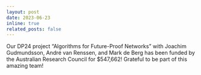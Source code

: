 ```yaml
---
layout: post
date: 2023-06-23
inline: true
related_posts: false
---
```


Our DP24 project “Algorithms for Future-Proof Networks” with Joachim Gudmundsson, André van Renssen, and Mark de Berg has been funded by the Australian Research Council for $547,662! Grateful to be part of this amazing team!
